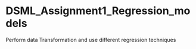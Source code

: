# DSML_Assignment1_Regression_models
Perform data Transformation and use different regression techniques
